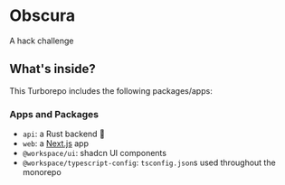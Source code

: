 # Obscura

A hack challenge

## What's inside?

This Turborepo includes the following packages/apps:

### Apps and Packages

- `api`: a Rust backend 🦀
- `web`: a [Next.js](https://nextjs.org/) app
- `@workspace/ui`: shadcn UI components
- `@workspace/typescript-config`: `tsconfig.json`s used throughout the monorepo

